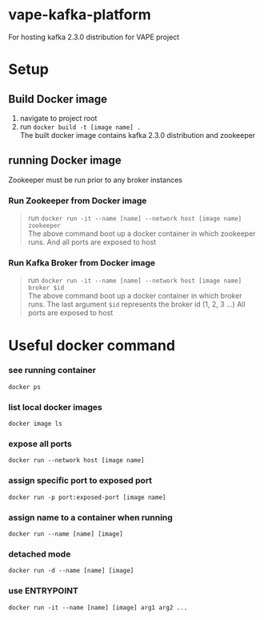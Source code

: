 # vape-kafka-platform
For hosting kafka 2.3.0 distribution for VAPE project

# Setup


## Build Docker image
1. navigate to project root
2. run `docker build -t [image name] .`      
The built docker image contains kafka 2.3.0 distribution and zookeeper

## running Docker image
Zookeeper must be run prior to any broker instances

### Run Zookeeper from Docker image
> run `docker run -it --name [name] --network host [image name] zookeeper`      
> The above command boot up a docker container in which zookeeper runs. And all ports are exposed to host

### Run Kafka Broker from Docker image
> run `docker run -it --name [name] --network host [image name] broker $id`      
> The above command boot up a docker container in which broker runs. The last argument `$id` represents the broker id (1, 2, 3 ...) All ports are exposed to host

# Useful docker command

### see running container       
`docker ps`         

### list local docker images        
`docker image ls`           

### expose all ports            
`docker run --network host [image name]`        

### assign specific port to exposed port            
`docker run -p port:exposed-port [image name]`      

### assign name to a container when running         
`docker run --name [name] [image]`          

### detached mode
`docker run -d --name [name] [image]`

### use ENTRYPOINT 
`docker run -it --name [name] [image] arg1 arg2 ...`

